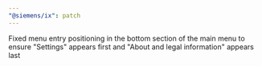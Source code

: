 ```yaml
---
"@siemens/ix": patch
---
```


Fixed menu entry positioning in the bottom section of the main menu to ensure "Settings" appears first and "About and legal information" appears last
